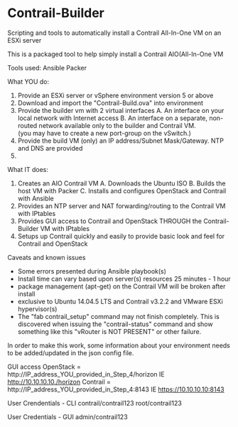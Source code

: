 # Contrail-Builder
Scripting and tools to automatically install a Contrail All-In-One VM on an ESXi server

This is a packaged tool to help simply install a Contrail AIO(All-In-One VM

Tools used:
Ansible
Packer


What YOU do:
1.  Provide an ESXi server or vSphere environment version 5 or above
2.  Download and import the "Contrail-Build.ova" into environment
3.  Provide the builder vm with 2 virtual interfaces
  A.  An interface on your local network with Internet access
  B.  An interface on a separate, non-routed network available only to the builder and Contrail VM.  
      (you may have to create a new port-group on the vSwitch.)
4.  Provide the build VM (only) an IP address/Subnet Mask/Gateway.  NTP and DNS are provided
5.  

What IT does:
1.  Creates an AIO Contrail VM
  A.  Downloads the Ubuntu ISO
  B.  Builds the host VM with Packer
  C.  Installs and configures OpenStack and Contrail with Ansible
2.  Provides an NTP server and NAT forwarding/routing to the Contrail VM with IPtables
3.  Provides GUI access to Contrail and OpenStack THROUGH the Contrail-Builder VM with IPtables
4.  Setups up Contrail quickly and easily to provide basic look and feel for Contrail and OpenStack

Caveats and known issues
- Some errors presented during Ansible playbook(s)
- Install time can vary based upon server(s) resources 25 minutes - 1 hour
- package management (apt-get) on the Contrail VM will be broken after install
- exclusive to Ubuntu 14.04.5 LTS and Contrail v3.2.2 and VMware ESXi hypervisor(s)
- The "fab contrail_setup" command may not finish completely.  This is discovered when issuing the          "contrail-status" command     and show something like this "vRouter is NOT PRESENT" or other failure.

In order to make this work, some information about your environment needs to be
added/updated in the json config file.


GUI access
OpenStack = http://IP_address_YOU_provided_in_Step_4/horizon  IE http://10.10.10.10./horizon
Contrail = http://IP_address_YOU_provided_in_Step_4:8143      IE https://10.10.10.10:8143

User Crendentials - CLI
contrail/contrail123
root/contrail123

User Credentials - GUI
admin/contrail123
